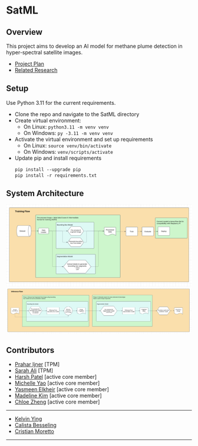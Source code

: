 # SatML

## Overview
This project aims to develop an AI model for methane plume detection in hyper-spectral satellite images.

- [Project Plan](https://docs.google.com/presentation/d/1-EhQxIQwFT2OGoom4cRer84D6BYW3aajtIMfXAEZegI/edit#slide=id.g3106297605c_0_580)
- [Related Research](https://www.researchgate.net/publication/375797680_STARCOP_Semantic_Segmentation_of_Methane_Plumes_with_Hyperspectral_Machine_Learning_Models)

## Setup
Use Python 3.11 for the current requirements.
- Clone the repo and navigate to the SatML directory
- Create virtual environment:
  - On Linux: `python3.11 -m venv venv`
  - On Windows: `py -3.11 -m venv venv`
- Activate the virtual environment and set up requirements
  - On Linux: `source venv/bin/activate`
  - On Windows: `venv/scripts/activate`
- Update pip and install requirements
  ```
  pip install --upgrade pip
  pip install -r requirements.txt
  ```

## System Architecture
![Model Training Flow](./docs/training.png)
![Model Inference Flow](./docs/inference.png)

## Contributors
- [Prahar Ijner](https://github.com/pijner) [TPM]
- [Sarah Ali](https://github.com/sarahmakki12) [TPM]
- [Harsh Patel](https://github.com/hpatel0816) [active core member]
- [Michelle Yao](https://github.com/michellejyao) [active core member]
- [Yasmeen Elkheir](https://github.com/yasmeene) [active core member]
- [Madeline Kim](https://github.com/madelineekim) [active core member]
- [Chloe Zheng](https://github.com/lilmonkey912) [active core member]
---
- [Kelvin Ying](https://github.com/KelvYing)
- [Calista Besseling](https://github.com/CalistaBesseling)
- [Cristian Moretto](https://github.com/criscreates)
---
